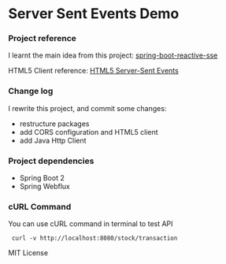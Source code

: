 # Server Sent Events Demo
### Project reference    
I learnt the main idea from this project:
[spring-boot-reactive-sse](https://github.com/mohitsinha/spring-boot-reactive-sse)

HTML5 Client reference:
[HTML5 Server-Sent Events](https://www.w3schools.com/html/html5_serversentevents.asp)

### Change log
I rewrite this project, and commit some changes:
 - restructure packages
 - add CORS configuration and HTML5 client
 - add Java Http Client 

### Project dependencies
 - Spring Boot 2
 - Spring Webflux

### cURL Command
You can use cURL command in terminal to test API

``` curl -v http://localhost:8080/stock/transaction```

MIT License
